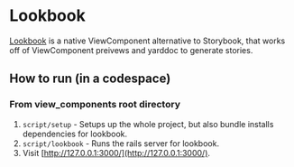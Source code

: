 # Lookbook

[Lookbook](https://github.com/allmarkedup/lookbook) is a native ViewComponent alternative to Storybook, that works off of ViewComponent preivews and yarddoc to generate stories.

## How to run (in a codespace)

### From view_components root directory

1. `script/setup` - Setups up the whole project, but also bundle installs dependencies for lookbook.
2. `script/lookbook` - Runs the rails server for lookbook.
3. Visit [http://127.0.0.1:3000/](http://127.0.0.1:3000/).
